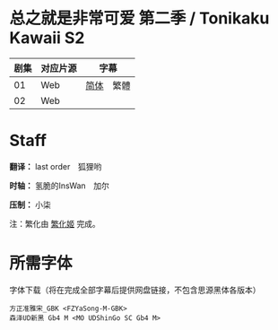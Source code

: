 # 总之就是非常可爱 第二季 / Tonikaku Kawaii S2
| 剧集 | 对应片源 | 字幕 |
| ---- | -------- | ---- |
| 01 | Web | [简体](https://raw.githubusercontent.com/MingYSub/SubArchive/main/Archive/Tonikaku%20Kawaii%20S2/%5BMingY%5D%20Tonikaku%20Kawaii%20S2%20%5B01%5D.CHS.ass)　繁體 |
| 02 | Web |  |

# Staff
**翻译：** last order　狐狸哟

**时轴：** 氢脆的InsWan　加尔

**压制：** 小柒

注：繁化由 [繁化姬](https://zhconvert.org) 完成。

# 所需字体
字体下载（将在完成全部字幕后提供网盘链接，不包含思源黑体各版本）

```
方正准雅宋_GBK <FZYaSong-M-GBK>
森泽UD新黑 Gb4 M <MO UDShinGo SC Gb4 M>
```
